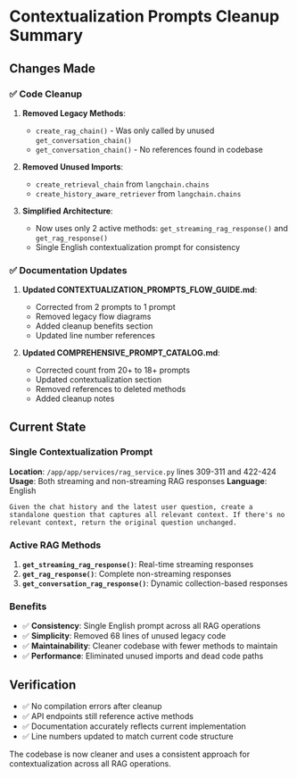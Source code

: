 # Contextualization Prompts Cleanup Summary

## Changes Made

### ✅ Code Cleanup
1. **Removed Legacy Methods**:
   - `create_rag_chain()` - Was only called by unused `get_conversation_chain()`
   - `get_conversation_chain()` - No references found in codebase

2. **Removed Unused Imports**:
   - `create_retrieval_chain` from `langchain.chains`
   - `create_history_aware_retriever` from `langchain.chains`

3. **Simplified Architecture**:
   - Now uses only 2 active methods: `get_streaming_rag_response()` and `get_rag_response()`
   - Single English contextualization prompt for consistency

### ✅ Documentation Updates
1. **Updated CONTEXTUALIZATION_PROMPTS_FLOW_GUIDE.md**:
   - Corrected from 2 prompts to 1 prompt
   - Removed legacy flow diagrams
   - Added cleanup benefits section
   - Updated line number references

2. **Updated COMPREHENSIVE_PROMPT_CATALOG.md**:
   - Corrected count from 20+ to 18+ prompts
   - Updated contextualization section 
   - Removed references to deleted methods
   - Added cleanup notes

## Current State

### Single Contextualization Prompt
**Location**: `/app/app/services/rag_service.py` lines 309-311 and 422-424
**Usage**: Both streaming and non-streaming RAG responses
**Language**: English

```
Given the chat history and the latest user question, create a standalone question that captures all relevant context. If there's no relevant context, return the original question unchanged.
```

### Active RAG Methods
1. **`get_streaming_rag_response()`**: Real-time streaming responses
2. **`get_rag_response()`**: Complete non-streaming responses
3. **`get_conversation_rag_response()`**: Dynamic collection-based responses

### Benefits
- ✅ **Consistency**: Single English prompt across all RAG operations
- ✅ **Simplicity**: Removed 68 lines of unused legacy code
- ✅ **Maintainability**: Cleaner codebase with fewer methods to maintain
- ✅ **Performance**: Eliminated unused imports and dead code paths

## Verification
- ✅ No compilation errors after cleanup
- ✅ API endpoints still reference active methods
- ✅ Documentation accurately reflects current implementation
- ✅ Line numbers updated to match current code structure

The codebase is now cleaner and uses a consistent approach for contextualization across all RAG operations.
